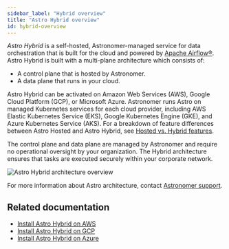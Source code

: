 ```yaml
---
sidebar_label: "Hybrid overview"
title: "Astro Hybrid overview"
id: hybrid-overview
---
```


_Astro Hybrid_ is a self-hosted, Astronomer-managed service for data orchestration that is built for the cloud and powered by [Apache Airflow®](https://airflow.apache.org). Astro Hybrid is built with a multi-plane architecture which consists of:

- A control plane that is hosted by Astronomer.
- A data plane that runs in your cloud.

Astro Hybrid can be activated on Amazon Web Services (AWS), Google Cloud Platform (GCP), or Microsoft Azure. Astronomer runs Astro on managed Kubernetes services for each cloud provider, including AWS Elastic Kubernetes Service (EKS), Google Kubernetes Engine (GKE), and Azure Kubernetes Service (AKS). For a breakdown of feature differences between Astro Hosted and Astro Hybrid, see [Hosted vs. Hybrid features](hosted-hybrid-reference.md).

The control plane and data plane are managed by Astronomer and require no operational oversight by your organization. The Hybrid architecture ensures that tasks are executed securely within your corporate network.

![Astro Hybrid architecture overview](/img/docs/hybrid-architecture-overview.png)

For more information about Astro architecture, contact [Astronomer support](https://cloud.astronomer.io/open-support-request).

## Related documentation

- [Install Astro Hybrid on AWS](install-aws-hybrid.md)
- [Install Astro Hybrid on GCP](install-gcp-hybrid.md)
- [Install Astro Hybrid on Azure](install-azure-hybrid.md)
